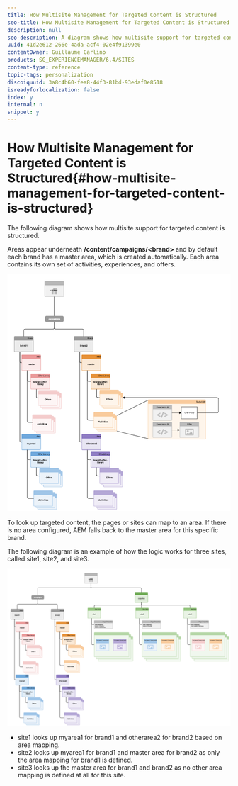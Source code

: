 ```yaml
---
title: How Multisite Management for Targeted Content is Structured
seo-title: How Multisite Management for Targeted Content is Structured
description: null
seo-description: A diagram shows how multisite support for targeted content is structured
uuid: 41d2e612-266e-4ada-acf4-02e4f91399e0
contentOwner: Guillaume Carlino
products: SG_EXPERIENCEMANAGER/6.4/SITES
content-type: reference
topic-tags: personalization
discoiquuid: 3a8c4b60-fea8-44f3-81bd-93edaf0e8518
isreadyforlocalization: false
index: y
internal: n
snippet: y
---
```


# How Multisite Management for Targeted Content is Structured{#how-multisite-management-for-targeted-content-is-structured}

The following diagram shows how multisite support for targeted content is structured.

Areas appear underneath **/content/campaigns/&lt;brand&gt;** and by default each brand has a master area, which is created automatically. Each area contains its own set of activities, experiences, and offers.

![](assets/chlimage_1-266.png)

To look up targeted content, the pages or sites can map to an area. If there is no area configured, AEM falls back to the master area for this specific brand.

The following diagram is an example of how the logic works for three sites, called site1, site2, and site3.

![](assets/chlimage_1-267.png)

* site1 looks up myarea1 for brand1 and otherarea2 for brand2 based on area mapping.
* site2 looks up myarea1 for brand1 and master area for brand2 as only the area mapping for brand1 is defined.
* site3 looks up the master area for brand1 and brand2 as no other area mapping is defined at all for this site.

